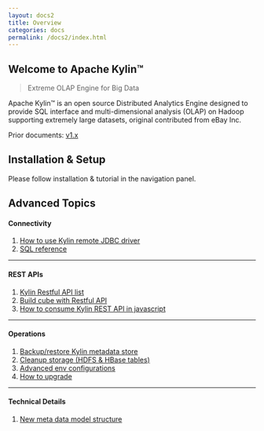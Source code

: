 ```yaml
---
layout: docs2
title: Overview
categories: docs
permalink: /docs2/index.html
---
```


Welcome to Apache Kylin™
------------  
> Extreme OLAP Engine for Big Data

Apache Kylin™ is an open source Distributed Analytics Engine designed to provide SQL interface and multi-dimensional analysis (OLAP) on Hadoop supporting extremely large datasets, original contributed from eBay Inc.

Prior documents: [v1.x](/docs/)

Installation & Setup
------------  

Please follow installation & tutorial in the navigation panel.

Advanced Topics
-------  

#### Connectivity

1. [How to use Kylin remote JDBC driver](howto/howto_jdbc.html)
2. [SQL reference](http://calcite.apache.org/)

---

#### REST APIs

1. [Kylin Restful API list](howto/howto_use_restapi.html)
2. [Build cube with Restful API](howto/howto_build_cube_with_restapi.html)
3. [How to consume Kylin REST API in javascript](howto/howto_use_restapi_in_js.html)

---

#### Operations

1. [Backup/restore Kylin metadata store](howto/howto_backup_metadata.html)
2. [Cleanup storage (HDFS & HBase tables)](howto/howto_cleanup_storage.html)
3. [Advanced env configurations](install/advance_settings.html)
3. [How to upgrade](howto/howto_upgrade.html)

---

#### Technical Details

1. [New meta data model structure](/development/new_metadata.html)




